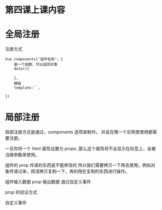 # 第四课上课内容

# 全局注册

注册方式

```
Vue.components('组件名称'，{
    是一个函数，可以返回对象
    data(){

    }，
    模板
    template:``,

})
```

# 局部注册

局部注册方式是通过，components 选项来制作。
并且在哪一个实例里使用都需要注册。

一旦你将一个 html 属性设置为 props ,那么这个属性将不会显示在标签上，会被当做参数来使用。

组件的 prop 传递的东西是不能修改的 所以我们需要拷贝一下再去使用，例如对象传递过来，用深拷贝复制一下，再利用在复制的东西进行操作。

组件输入数据 prop
输出数据 通过自定义事件

prop 的验证方式

自定义事件
